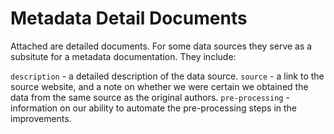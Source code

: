 # Metadata Detail Documents

Attached are detailed documents. For some data sources they serve as a subsitute for a metadata documentation. They include:

```description``` - a detailed description of the data source.
```source``` - a link to the source website, and a note on whether we were certain we obtained the data from the same source as the original authors.
```pre-processing``` - information on our ability to automate the pre-processing steps in the improvements.
